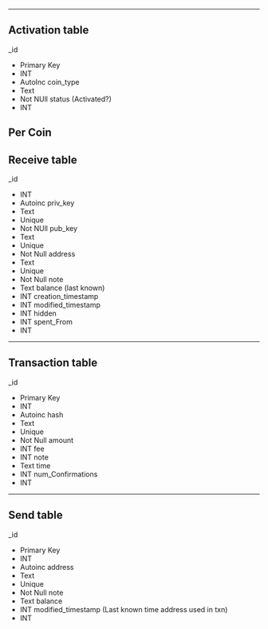 -------------------------
Activation table
-------------------------
_id
- Primary Key
- INT
- AutoInc
coin_type
- Text
- Not NUll
status (Activated?)
- INT

Per Coin
-------------------------
Receive table
-------------------------
_id
- INT
- Autoinc
priv_key
- Text
- Unique
- Not NUll
pub_key
- Text
- Unique
- Not Null
address
- Text
- Unique
- Not Null
note
- Text
balance (last known)
- INT
creation_timestamp
- INT
modified_timestamp
- INT
hidden
- INT
spent_From
- INT
-------------------------
Transaction table
-------------------------
_id
- Primary Key
- INT
- Autoinc
hash
- Text
- Unique
- Not Null
amount
- INT
fee
- INT
note
- Text
time
- INT
num_Confirmations
- INT
-------------------------
Send table
-------------------------
_id
- Primary Key
- INT
- Autoinc
address
- Text
- Unique
- Not Null
note
- Text
balance
- INT
modified_timestamp (Last known time address used in txn)
- INT